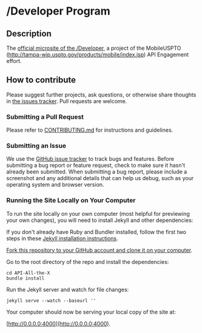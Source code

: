 /Developer Program
=============

Description
--------

The [official microsite of the /Developer](http://18f.github.io/Developer/), a project of the MobileUSPTO (http://tampa-wip.uspto.gov/products/mobile/index.jsp) API Engagement effort.


How to contribute
--------

Please suggest further projects, ask questions, or otherwise share thoughts in [the issues tracker](https://github.com/developer/issues?state=open). Pull requests are welcome.

### Submitting a Pull Request

Please refer to [CONTRIBUTING.md](https://github.com/18F/API-All-the-X/blob/gh-pages/CONTRIBUTING.md) for instructions and guidelines.

### Submitting an Issue

We use the [GitHub issue tracker](https://github.com/18F/API-All-the-X/issues) to track bugs and features. Before
submitting a bug report or feature request, check to make sure it hasn't
already been submitted. When submitting a bug report, please include a screenshot and any additional details that can help us debug, such as your operating system and browser version.

### Running the Site Locally on Your Computer

To run the site locally on your own computer (most helpful for previewing your own changes), you will need to install Jekyll and other dependencies:

If you don't already have Ruby and Bundler installed, follow the first two steps in these [Jekyll installation instructions](https://help.github.com/articles/using-jekyll-with-pages#installing-jekyll).

[Fork this repository to your GitHub account and clone it on your computer](http://help.github.com/fork-a-repo/).

Go to the root directory of the repo and install the dependencies:

    cd API-All-the-X
    bundle install

Run the Jekyll server and watch for file changes:

    jekyll serve --watch --baseurl ''

Your computer should now be serving your local copy of the site at:

[http://0.0.0.0:4000](http://0.0.0.0:4000).

